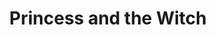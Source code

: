 --- 
title: "Princess and the Witch"
publishdate: "2019-1-26T16:48:46+02:00"
src: "https://365manga.net/manga/princess-and-the-witch"
image: "https://data.365manga.net/images/thumbnails/30734-princess-and-the-witch.jpg"
description: " A princess goes to see a witch about a love potion."
---